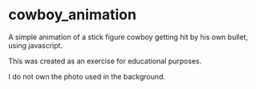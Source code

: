 # cowboy_animation

A simple animation of a stick figure cowboy getting hit by his own bullet, using javascript.

This was created as an exercise for educational purposes.

I do not own the photo used in the background.
